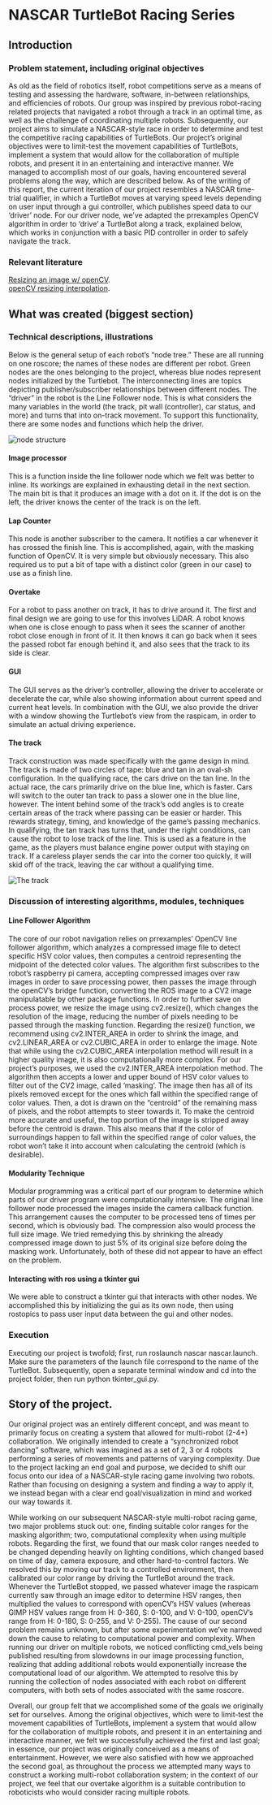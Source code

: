 # NASCAR TurtleBot Racing Series

## Introduction

### Problem statement, including original objectives

As old as the field of robotics itself, robot competitions serve as a means of testing and assessing the hardware, software, in-between relationships, and efficiencies of robots. Our group was inspired by previous robot-racing related projects that navigated a robot through a track in an optimal time, as well as the challenge of coordinating multiple robots. Subsequently, our project aims to simulate a NASCAR-style race in order to determine and test the competitive racing capabilities of TurtleBots.
Our project’s original objectives were to limit-test the movement capabilities of TurtleBots, implement a system that would allow for the collaboration of multiple robots, and present it in an entertaining and interactive manner. We managed to accomplish most of our goals, having encountered several problems along the way, which are described below. As of the writing of this report, the current iteration of our project resembles a NASCAR time-trial qualifier, in which a TurtleBot moves at varying speed levels depending on user input through a gui controller, which publishes speed data to our ‘driver’ node. For our driver node, we’ve adapted the prrexamples OpenCV algorithm in order to ‘drive’ a TurtleBot along a track, explained below, which works in conjunction with a basic PID controller in order to safely navigate the track.

### Relevant literature

[Resizing an image w/ openCV](https://www.tutorialkart.com/opencv/python/opencv-python-resize-image/).   
[openCV resizing interpolation](https://medium.com/@wenrudong/what-is-opencvs-inter-area-actually-doing-282a626a09b3).

## What was created (biggest section)

### Technical descriptions, illustrations

Below is the general setup of each robot’s “node tree.” These are all running on one roscore; the names of these nodes are different per robot. Green nodes are the ones belonging to the project, whereas blue nodes represent nodes initialized by the Turtlebot. The interconnecting lines are topics depicting publisher/subscriber relationships between different nodes.
The “driver” in the robot is the Line Follower node. This is what considers the many variables in the world (the track, pit wall (controller), car status, and more) and turns that into on-track movement. To support this functionality, there are some nodes and functions which help the driver.

![node structure](https://media.discordapp.net/attachments/640359081688956928/971202293175320636/Untitled.png)

#### Image processor

This is a function inside the line follower node which we felt was better to inline. Its workings are explained in exhausting detail in the next section. The main bit is that it produces an image with a dot on it. If the dot is on the left, the driver knows the center of the track is on the left.

#### Lap Counter

This node is another subscriber to the camera. It notifies a car whenever it has crossed the finish line. This is accomplished, again, with the masking function of OpenCV. It is very simple but obviously necessary. This also required us to put a bit of tape with a distinct color (green in our case) to use as a finish line.

#### Overtake

For a robot to pass another on track, it has to drive around it. The first and final design we are going to use for this involves LiDAR. A robot knows when one is close enough to pass when it sees the scanner of another robot close enough in front of it. It then knows it can go back when it sees the passed robot far enough behind it, and also sees that the track to its side is clear.

#### GUI

The GUI serves as the driver’s controller, allowing the driver to accelerate or decelerate the car, while also showing information about current speed and current heat levels. In combination with the GUI, we also provide the driver with a window showing the Turtlebot’s view from the raspicam, in order to simulate an actual driving experience.

#### The track

Track construction was made specifically with the game design in mind. The track is made of two circles of tape: blue and tan in an oval-sh configuration. In the qualifying race, the cars drive on the tan line. In the actual race, the cars primarily drive on the blue line, which is faster. Cars will switch to the outer tan track to pass a slower one in the blue line, however. The intent behind some of the track’s odd angles is to create certain areas of the track where passing can be easier or harder. This rewards strategy, timing, and knowledge of the game’s passing mechanics.
In qualifying, the tan track has turns that, under the right conditions, can cause the robot to lose track of the line. This is used as a feature in the game, as the players must balance engine power output with staying on track. If a careless player sends the car into the corner too quickly, it will skid off of the track, leaving the car without a qualifying time.

![The track](https://i.imgur.com/y8lb6K5.jpg)

### Discussion of interesting algorithms, modules, techniques

#### Line Follower Algorithm

The core of our robot navigation relies on prrexamples’ OpenCV line follower algorithm, which analyzes a compressed image file to detect specific HSV color values, then computes a centroid representing the midpoint of the detected color values. The algorithm first subscribes to the robot’s raspberry pi camera, accepting compressed images over raw images in order to save processing power, then passes the image through the openCV’s bridge function, converting the ROS image to a CV2 image manipulatable by other package functions. In order to further save on process power, we resize the image using cv2.resize(), which changes the resolution of the image, reducing the number of pixels needing to be passed through the masking function. Regarding the resize() function, we recommend using cv2.INTER_AREA in order to shrink the image, and cv2.LINEAR_AREA or cv2.CUBIC_AREA in order to enlarge the image. Note that while using the cv2.CUBIC_AREA interpolation method will result in a higher quality image, it is also computationally more complex. For our project’s purposes, we used the cv2.INTER_AREA interpolation method. The algorithm then accepts a lower and upper bound of HSV color values to filter out of the CV2 image, called ‘masking’. The image then has all of its pixels removed except for the ones which fall within the specified range of color values. Then, a dot is drawn on the “centroid” of the remaining mass of pixels, and the robot attempts to steer towards it. To make the centroid more accurate and useful, the top portion of the image is stripped away before the centroid is drawn. This also means that if the color of surroundings happen to fall within the specified range of color values, the robot won’t take it into account when calculating the centroid (which is desirable).

#### Modularity Technique

Modular programming was a critical part of our program to determine which parts of our driver program were computationally intensive. The original line follower node processed the images inside the camera callback function. This arrangement causes the computer to be processed tens of times per second, which is obviously bad. The compression also would process the full size image. We tried remedying this by shrinking the already compressed image down to just 5% of its original size before doing the masking work. Unfortunately, both of these did not appear to have an effect on the problem.

#### Interacting with ros using a tkinter gui

We were able to construct a tkinter gui that interacts with other nodes. We accomplished this by initializing the gui as its own node, then using rostopics to pass user input data between the gui and other nodes.

### Execution

Executing our project is twofold; first, run roslaunch nascar nascar.launch. Make sure the parameters of the launch file correspond to the name of the TurtleBot. Subsequently, open a separate terminal window and cd into the project folder, then run python tkinter_gui.py.

## Story of the project.

Our original project was an entirely different concept, and was meant to primarily focus on creating a system that allowed for multi-robot (2-4+) collaboration. We originally intended to create a “synchronized robot dancing” software, which was imagined as a set of 2, 3 or 4 robots performing a series of movements and patterns of varying complexity. Due to the project lacking an end goal and purpose, we decided to shift our focus onto our idea of a NASCAR-style racing game involving two robots. Rather than focusing on designing a system and finding a way to apply it, we instead began with a clear end goal/visualization in mind and worked our way towards it.

While working on our subsequent NASCAR-style multi-robot racing game, two major problems stuck out: one, finding suitable color ranges for the masking algorithm; two, computational complexity when using multiple robots. Regarding the first, we found that our mask color ranges needed to be changed depending heavily on lighting conditions, which changed based on time of day, camera exposure, and other hard-to-control factors. We resolved this by moving our track to a controlled environment, then calibrated our color range by driving the TurtleBot around the track. Whenever the TurtleBot stopped, we passed whatever image the raspicam currently saw through an image editor to determine HSV ranges, then multiplied the values to correspond with openCV’s HSV values (whereas GIMP HSV values range from H: 0-360, S: 0-100, and V: 0-100, openCV’s range from H: 0-180, S: 0-255, and V: 0-255).
The cause of our second problem remains unknown, but after some experimentation we’ve narrowed down the cause to relating to computational power and complexity. When running our driver on multiple robots, we noticed conflicting cmd_vels being published resulting from slowdowns in our image processing function, realizing that adding additional robots would exponentially increase the computational load of our algorithm. We attempted to resolve this by running the collection of nodes associated with each robot on different computers, with both sets of nodes associated with the same roscore.

Overall, our group felt that we accomplished some of the goals we originally set for ourselves. Among the original objectives, which were to limit-test the movement capabilities of TurtleBots, implement a system that would allow for the collaboration of multiple robots, and present it in an entertaining and interactive manner, we felt we successfully achieved the first and last goal; in essence, our project was originally conceived as a means of entertainment. However, we were also satisfied with how we approached the second goal, as throughout the process we attempted many ways to construct a working multi-robot collaboration system; in the context of our project, we feel that our overtake algorithm is a suitable contribution to roboticists who would consider racing multiple robots.

